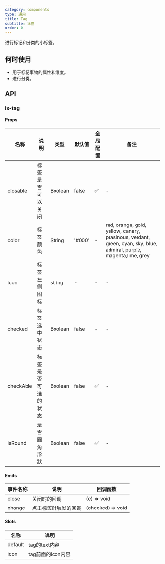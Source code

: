 ```yaml
---
category: components
type: 通用
title: Tag
subtitle: 标签
order: 0
---
```


进行标记和分类的小标签。

## 何时使用

- 用于标记事物的属性和维度。
- 进行分类。

## API

### ix-tag

#### Props

| 名称 | 说明 | 类型  | 默认值 | 全局配置 | 备注 |
| --- | --- | --- | --- | --- | --- |
| closable | 标签是否可以关闭 | Boolean | false | ✅ | - |
| color | 标签颜色 | String | '#000' | - | red, orange, gold, yellow, canary, prasinous, verdant, green, cyan, sky, blue, admiral, purple, magenta,lime, grey |
| icon | 标签左侧图标 | string | - | - | - |
| checked | 标签选中状态 | Boolean | false | - | - |
| checkAble | 标签是否可选的状态 | Boolean | false | ✅ | - |
| isRound | 是否圓角形狀 | Boolean | false | ✅ | - |

[comment]: <> (| level | 数字等级&#40;正整数&#41;,这个可以优先级放后 | Number | - | ✅ | - |)

#### Emits

| 事件名称 | 说明                 | 回调函数          |
| -------- | -------------------- | ----------------- |
| close    | 关闭时的回调         | (e) => void       |
| change   | 点击标签时触发的回调 | (checked) => void |

#### Slots

| 名称    | 说明              |
| ------- | ---------------- |
| default | tag的text内容 |
| icon    | tag前面的icon内容 |
